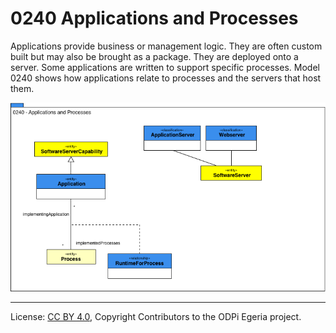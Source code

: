 <!-- SPDX-License-Identifier: CC-BY-4.0 -->
<!-- Copyright Contributors to the ODPi Egeria project. -->

# 0240 Applications and Processes

Applications provide business or management logic.
They are often custom built but may also be brought as a package.
They are deployed onto a server.
Some applications are written to support specific processes.
Model 0240 shows how applications relate to processes and the servers that host them.

![UML](0240-Applications-and-Processes.png)


----
License: [CC BY 4.0](https://creativecommons.org/licenses/by/4.0/),
Copyright Contributors to the ODPi Egeria project.
